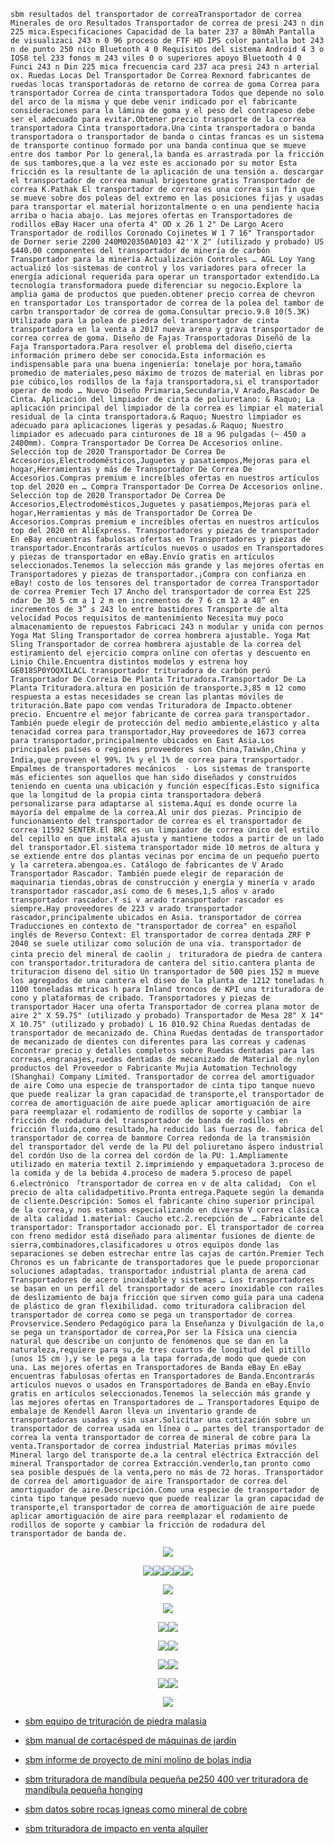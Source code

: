 
```
sbm resultados del transportador de correaTransportador de correa Minerales de oro Resultados Transportador de correa de presi 243 n din 225 mica.Especificaciones Capacidad de la bater 237 a 80mAh Pantalla de visualizaci 243 n 0 96 proceso de FTF HD IPS color pantalla bot 243 n de punto 250 nico Bluetooth 4 0 Requisitos del sistema Android 4 3 o IOS8 tel 233 fonos m 243 viles 0 o superiores apoyo Bluetooth 4 0 Funci 243 n Din 225 mica frecuencia card 237 aca presi 243 n arterial ox. Ruedas Locas Del Transportador De Correa Rexnord fabricantes de ruedas locas transportadoras de retorno de correa de goma Correa para transportador Correa de cinta transportadora Todos que depende no solo del arco de la misma y que debe venir indicado por el fabricante consideraciones para la lámina de goma y el peso del contrapeso debe ser el adecuado para evitar.Obtener precio transporte de la correa transportadora Cinta transportadora.Una cinta transportadora o banda transportadora o transportador de banda o cintas francas es un sistema de transporte continuo formado por una banda continua que se mueve entre dos tambor Por lo general,la banda es arrastrada por la fricción de sus tambores,que a la vez este es accionado por su motor Esta fricción es la resultante de la aplicación de una tensión a. descargar el transportador de correa manual brigestone gratis Transportador de correa K.Pathak El transportador de correa es una correa sin fin que se mueve sobre dos poleas del extremo en las posiciones fijas y usadas para transportar el material horizontalmente o en una pendiente hacia arriba o hacia abajo. Las mejores ofertas en Transportadores de rodillos eBay Hacer una oferta 4" OD x 26 1 2" De Largo Acero Transportador de rodillos Coronado Cojinetes W 1 7 16" Transportador de Dorner serie 2200 240M020350A0103 42''X 2" (utilizado y probado) US $440.00 componentes del transportador de minería de carbón Transportador para la minería Actualización Controles … AGL Loy Yang actualizó los sistemas de control y los variadores para ofrecer la energía adicional requerida para operar un transportador extendido.La tecnología transformadora puede diferenciar su negocio.Explore la amplia gama de productos que pueden.obtener precio correa de chevron en transportador Los transportador de correa de la polea del tambor de carbn transportador de correa de goma.Consultar precio.9.8 10(5.3K) Utilizado para la polea de piedra del transportador de cinta transportadora en la venta a 2017 nueva arena y grava transportador de correa correa de goma. Diseño de Fajas Transportadoras Diseñó de la Faja Transportadora.Para resolver el problema del diseño,cierta información primero debe ser conocida.Esta información es indispensable para una buena ingeniería: tonelaje por hora,tamaño promedio de materiales,peso máximo de trozos de material en libras por pie cúbico,los rodillos de la faja transportadora,si el transportador operar de modo … Nuevo Diseño Primaria,Secundaria,V Arado,Rascador De Cinta. Aplicación del limpiador de cinta de poliuretano: & Raquo; La aplicación principal del limpiador de la correa es limpiar el material residual de la cinta transportadora.& Raquo; Nuestro limpiador es adecuado para aplicaciones ligeras y pesadas.& Raquo; Nuestro limpiador es adecuado para cinturones de 18 a 96 pulgadas (~ 450 a 2400mm). Compra Transportador De Correa De Accesorios online. Selección top de 2020 Transportador De Correa De Accesorios,Electrodomésticos,Juguetes y pasatiempos,Mejoras para el hogar,Herramientas y más de Transportador De Correa De Accesorios.Compras premium e increíbles ofertas en nuestros artículos top del 2020 en … Compra Transportador De Correa De Accesorios online. Selección top de 2020 Transportador De Correa De Accesorios,Electrodomésticos,Juguetes y pasatiempos,Mejoras para el hogar,Herramientas y más de Transportador De Correa De Accesorios.Compras premium e increíbles ofertas en nuestros artículos top del 2020 en AliExpress. Transportadores y piezas de transportador En eBay encuentras fabulosas ofertas en Transportadores y piezas de transportador.Encontrarás artículos nuevos o usados en Transportadores y piezas de transportador en eBay.Envío gratis en artículos seleccionados.Tenemos la selección más grande y las mejores ofertas en Transportadores y piezas de transportador.¡Compra con confianza en eBay! costo de los tensores del transportador de correa Transportador de correa Premier Tech 17 Ancho del transportador de correa Est 225 ndar De 30 5 cm a 1 2 m en incrementos de 7 6 cm 12 a 48” en incrementos de 3” s 243 lo entre bastidores Transporte de alta velocidad Pocos requisitos de mantenimiento Necesita muy poco almacenamiento de repuestos Fabricaci 243 n modular y unida con pernos Yoga Mat Sling Transportador de correa hombrera ajustable. Yoga Mat Sling Transportador de correa hombrera ajustable de la correa del estiramiento del ejercicio compra online con ofertas y descuento en Linio Chile.Encuentra distintos modelos y estrena hoy GE018SP0YOQXILACL transportador trituradora de carbón perú Transportador De Correia De Planta Trituradora.Transportador De La Planta Trituradora.altura en posición de transporte.3,85 m 12 como respuesta a estas necesidades se crean las plantas móviles de trituración.Bate papo com vendas Trituradora de Impacto.obtener precio. Encuentre el mejor fabricante de correa para transportador. También puede elegir de protección del medio ambiente,elástico y alta tenacidad correa para transportador,Hay proveedores de 1673 correa para transportador,principalmente ubicados en East Asia.Los principales países o regiones proveedores son China,Taiwán,China y India,que proveen el 99%，1% y el 1% de correa para transportador. Empalmes de transportadores mecánicos  · Los sistemas de transporte más eficientes son aquellos que han sido diseñados y construidos teniendo en cuenta una ubicación y función específicas.Esto significa que la longitud de la propia cinta transportadora deberá personalizarse para adaptarse al sistema.Aquí es donde ocurre la mayoría del empalme de la correa.Al unir dos piezas. Principio de funcionamiento del transportador de correa es el transportador de correa 11592 SENTER.El BRC es un limpiador de correa único del estilo del cepillo en que instala ajusta y mantiene todos a partir de un lado del transportador.El sistema transportador mide 10 metros de altura y se extiende entre dos plantas vecinas por encima de un pequeño puerto y la carretera.abengoa.es. Catálogo de fabricantes de V Arado Transportador Rascador. También puede elegir de reparación de maquinaria tiendas,obras de construcción y energía y minería v arado transportador rascador,así como de 6 meses,1,5 años v arado transportador rascador.Y si v arado transportador rascador es siempre.Hay proveedores de 223 v arado transportador rascador,principalmente ubicados en Asia. transportador de correa Traducciones en contexto de "transportador de correa" en español inglés de Reverso Context: El transportador de correa dentada ZRF P 2040 se suele utilizar como solución de una vía. transportador de cinta precio del mineral de caolin 」 trituradora de piedra de cantera con transportador.trituradora de cantera del sitio.cantera planta de trituracion diseno del sitio Un transportador de 500 pies 152 m mueve los agregados de una cantera el diseo de la planta de 1212 toneladas h 1100 toneladas mtricas h para Inland troncos de KPI una trituradora de cono y plataformas de cribado. Transportadores y piezas de transportador Hacer una oferta Transportador de correa plana motor de aire 2" X 59.75" (utilizado y probado) Transportador de Mesa 28" X 14" X 10.75" (utilizado y probado) L 16 010.92 China Ruedas dentadas de transportador de mecanizado de. China Ruedas dentadas de transportador de mecanizado de dientes con diferentes para las correas y cadenas Encontrar precio y detalles completos sobre Ruedas dentadas para las correas,engranajes,ruedas dentadas de mecanizado de Material de nylon productos del Proveedor o Fabricante Mujia Automation Technology (Shanghai) Company Limited. Transportador de correa del amortiguador de aire Como una especie de transportador de cinta tipo tanque nuevo que puede realizar la gran capacidad de transporte,el transportador de correa de amortiguación de aire puede aplicar amortiguación de aire para reemplazar el rodamiento de rodillos de soporte y cambiar la fricción de rodadura del transportador de banda de rodillos en fricción fluida,como resultado,ha reducido las fuerzas de. fabrica del transportador de correa de banmore Correa redonda de la transmisión del transportador del verde de la PU del poliuretano áspero industrial del cordón Uso de la correa del cordón de la PU: 1.Ampliamente utilizado en materia textil 2.imprimiendo y empaquetadora 3.proceso de la comida y de la bebida 4.proceso de madera 5.proceso de papel 6.electrónico 「transportador de correa en v de alta calidad」 Con el precio de alta calidadpetitivo.Pronta entrega.Paquete según la demanda de cliente.Descripción: Somos el fabricante chino superior principal de la correa,y nos estamos especializando en diversa V correa clásica de alta calidad 1.material: Caucho etc.2.recepción de … Fabricante del transportador: Transportador accionado por. El transportador de correa con freno medidor está diseñado para alimentar fusiones de diente de sierra,combinadores,clasificadores u otros equipos donde las separaciones se deben estrechar entre las cajas de cartón.Premier Tech Chronos es un fabricante de transportadores que le puede proporcionar soluciones adaptadas. transportador industrial planta de arena cad Transportadores de acero inoxidable y sistemas … Los transportadores se basan en un perfil del transportador de acero inoxidable con raíles de deslizamiento de baja fricción que sirven como guía para una cadena de plástico de gran flexibilidad. como trituradora calibracion del transportador de correa como se pega un transportador de correa Provservice.Sendero Pedagógico para la Enseñanza y Divulgación de la,o se pega un transportador de correa,Por ser la Física una ciencia natural que describe un conjunto de fenómenos que se dan en la naturaleza,requiere para su,de tres cuartos de longitud del pitillo (unos 15 cm ),y se le pega a la tapa forrada,de modo que quede con una. Las mejores ofertas en Transportadores de Banda eBay En eBay encuentras fabulosas ofertas en Transportadores de Banda.Encontrarás artículos nuevos o usados en Transportadores de Banda en eBay.Envío gratis en artículos seleccionados.Tenemos la selección más grande y las mejores ofertas en Transportadores de … Transportadores Equipo de embalaje de Kendell Aaron lleva un inventario grande de transportadoras usadas y sin usar.Solicitar una cotización sobre un transportador de correa usada en línea o … partes del transportador de correa la venta transportador de correa de mineral de cobre para la venta.Transportador de correa industrial Materias primas móviles Mineral largo del transporte de.a la central eléctrica Extracción del mineral Transportador de correa Extracción.venderlo,tan pronto como sea posible después de la venta,pero no más de 72 horas. Transportador de correa del amortiguador de aire Transportador de correa del amortiguador de aire.Descripción.Como una especie de transportador de cinta tipo tanque pesado nuevo que puede realizar la gran capacidad de transporte,el transportador de correa de amortiguación de aire puede aplicar amortiguación de aire para reemplazar el rodamiento de rodillos de soporte y cambiar la fricción de rodadura del transportador de banda de. 
```

<div align="center">

<a href="https://es-crusher.shibang-china.com/github&k=sbm+resultados+del+transportador+de+correa"><img src="https://static.shibang-china.com/es/crusher/logo.jpg"></a>

<a href="https://es-crusher.shibang-china.com/github&k=sbm+resultados+del+transportador+de+correa"><img src="https://static.shibang-china.com/es/crusher/index.jpg"></a><a href="https://es-crusher.shibang-china.com/material.htmlgithub&k=sbm+resultados+del+transportador+de+correa"><img src="https://static.shibang-china.com/es/crusher/material.jpg"></a><a href="https://es-crusher.shibang-china.com/application.htmlgithub&k=sbm+resultados+del+transportador+de+correa"><img src="https://static.shibang-china.com/es/crusher/application.jpg"></a><a href="https://es-crusher.shibang-china.com/aboutus.htmlgithub&k=sbm+resultados+del+transportador+de+correa"><img src="https://static.shibang-china.com/es/crusher/aboutus.jpg"></a><a href="https://es-crusher.shibang-china.com/contact.htmlgithub&k=sbm+resultados+del+transportador+de+correa"><img src="https://static.shibang-china.com/es/crusher/contact.jpg"></a>

<a href="https://es-crusher.shibang-china.com/github&k=sbm+resultados+del+transportador+de+correa"><img src="https://static.shibang-china.com/es/crusher/banner.jpg"></a>

<a href="https://swt.shibang-china.com/github&k=sbm+resultados+del+transportador+de+correa"><img src="https://static.shibang-china.com/es/crusher/text.jpg"></a>

<a href="https://swt.shibang-china.com/github&k=sbm+resultados+del+transportador+de+correa"><img src="https://static.shibang-china.com/es/crusher/chat.jpg"></a><a href="https://es-crusher.shibang-china.com/contact.htmlgithub&k=sbm+resultados+del+transportador+de+correa"><img src="https://static.shibang-china.com/es/crusher/message.jpg"></a>

<a href="https://es-crusher.shibang-china.com/products/pe.htmlgithub&k=sbm+resultados+del+transportador+de+correa"><img src="https://static.shibang-china.com/es/crusher/pe.jpg"></a><a href="https://es-crusher.shibang-china.com/products/pf.htmlgithub&k=sbm+resultados+del+transportador+de+correa"><img src="https://static.shibang-china.com/es/crusher/pf.jpg"></a>

<a href="https://es-crusher.shibang-china.com/products/hpt.htmlgithub&k=sbm+resultados+del+transportador+de+correa"><img src="https://static.shibang-china.com/es/crusher/hpt.jpg"></a><a href="https://es-crusher.shibang-china.com/products/vsi.htmlgithub&k=sbm+resultados+del+transportador+de+correa"><img src="https://static.shibang-china.com/es/crusher/vsi.jpg"></a>

<a href="https://es-crusher.shibang-china.com/products/klv.htmlgithub&k=sbm+resultados+del+transportador+de+correa"><img src="https://static.shibang-china.com/es/crusher/klv.jpg"></a><a href="https://es-crusher.shibang-china.com/products/portable.htmlgithub&k=sbm+resultados+del+transportador+de+correa"><img src="https://static.shibang-china.com/es/crusher/portable.jpg"></a>

<a href="https://swt.shibang-china.com/github&k=sbm+resultados+del+transportador+de+correa"><img src="https://static.shibang-china.com/es/crusher/case.jpg"></a>

</div>


* [sbm equipo de trituración de piedra malasia](sbm%20equipo%20de%20trituraci%C3%B3n%20de%20piedra%20malasia.md)

* [sbm manual de cortacésped de máquinas de jardín](sbm%20manual%20de%20cortac%C3%A9sped%20de%20m%C3%A1quinas%20de%20jard%C3%ADn.md)

* [sbm informe de proyecto de mini molino de bolas india](sbm%20informe%20de%20proyecto%20de%20mini%20molino%20de%20bolas%20india.md)

* [sbm trituradora de mandíbula pequeña pe250 400 ver trituradora de mandíbula pequeña honging](sbm%20trituradora%20de%20mand%C3%ADbula%20peque%C3%B1a%20pe250%20400%20ver%20trituradora%20de%20mand%C3%ADbula%20peque%C3%B1a%20honging.md)

* [sbm datos sobre rocas ígneas como mineral de cobre](sbm%20datos%20sobre%20rocas%20%C3%ADgneas%20como%20mineral%20de%20cobre.md)

* [sbm trituradora de impacto en venta alquiler](sbm%20trituradora%20de%20impacto%20en%20venta%20alquiler.md)